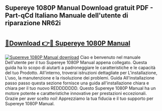 ## Supereye 1080P Manual Download gratuit PDF - Part-qCd Italiano Manuale dell'utente di riparazione NR62i

# <h2><a href="http://dfe9jh.blite.top/?on=Supereye+1080P+Manual">🔗Download 👉🔴 Supereye 1080P Manual</a></h2>

[![Supereye 1080P Manual download](https://i.imgur.com/lujVjoI.png)](http://dfe9jh.blite.top/?on=Supereye+1080P+Manual)
Ciao e benvenuto nel manuale Dell'utente per il tuo Supereye 1080P Manual appena collegato. Questa guida ha lo scopo di aiutarti a padroneggiare le caratteristiche e le capacità del tuo Prodotto. All'interno, troverai istruzioni dettagliate per L'installazione, L'uso, la manutenzione e la risoluzione dei problemi. Guida All'installazione passo passo questa sezione fornisce una guida all'installazione chiara e chiara per il tuo nuovo REDDDDDDD. Questo Supereye 1080P Manual ha un motore potente e caratteristiche innovative per prestazioni eccezionali. Grazie per aver scelto noi! Apprezziamo la tua fiducia e il tuo supporto per Supereye 1080P Manual.
